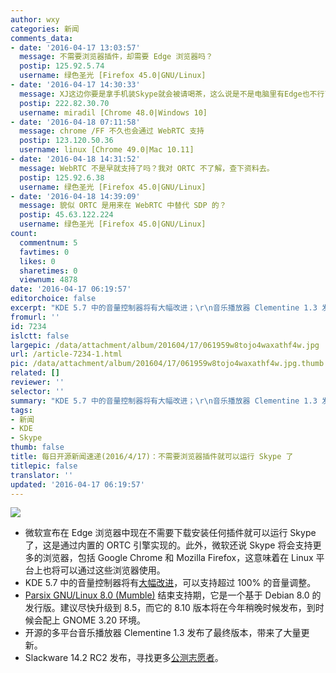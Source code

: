 ```yaml
---
author: wxy
categories: 新闻
comments_data:
- date: '2016-04-17 13:03:57'
  message: 不需要浏览器插件，却需要 Edge 浏览器吗？
  postip: 125.92.5.74
  username: 绿色圣光 [Firefox 45.0|GNU/Linux]
- date: '2016-04-17 14:30:33'
  message: XJ这边你要是拿手机装Skype就会被请喝茶，这么说是不是电脑里有Edge也不行了
  postip: 222.82.30.70
  username: miradil [Chrome 48.0|Windows 10]
- date: '2016-04-18 07:11:58'
  message: chrome /FF 不久也会通过 WebRTC 支持
  postip: 123.120.50.36
  username: linux [Chrome 49.0|Mac 10.11]
- date: '2016-04-18 14:31:52'
  message: WebRTC 不是早就支持了吗？我对 ORTC 不了解，查下资料去。
  postip: 125.92.6.38
  username: 绿色圣光 [Firefox 45.0|GNU/Linux]
- date: '2016-04-18 14:39:09'
  message: 貌似 ORTC 是用来在 WebRTC 中替代 SDP 的？
  postip: 45.63.122.224
  username: 绿色圣光 [Firefox 45.0|GNU/Linux]
count:
  commentnum: 5
  favtimes: 0
  likes: 0
  sharetimes: 0
  viewnum: 4878
date: '2016-04-17 06:19:57'
editorchoice: false
excerpt: "KDE 5.7 中的音量控制器将有大幅改进；\r\n音乐播放器 Clementine 1.3 发布了"
fromurl: ''
id: 7234
islctt: false
largepic: /data/attachment/album/201604/17/061959w8tojo4waxathf4w.jpg
url: /article-7234-1.html
pic: /data/attachment/album/201604/17/061959w8tojo4waxathf4w.jpg.thumb.jpg
related: []
reviewer: ''
selector: ''
summary: "KDE 5.7 中的音量控制器将有大幅改进；\r\n音乐播放器 Clementine 1.3 发布了"
tags:
- 新闻
- KDE
- Skype
thumb: false
title: 每日开源新闻速递(2016/4/17)：不需要浏览器插件就可以运行 Skype 了
titlepic: false
translator: ''
updated: '2016-04-17 06:19:57'
---
```


![](/data/attachment/album/201604/17/061959w8tojo4waxathf4w.jpg)


* 微软宣布在 Edge 浏览器中现在不需要下载安装任何插件就可以运行 Skype 了，这是通过内置的 ORTC 引擎实现的。此外，微软还说 Skype 将会支持更多的浏览器，包括 Google Chrome 和 Mozilla Firefox，这意味着在 Linux 平台上也将可以通过这些浏览器使用。
* KDE 5.7 中的音量控制器将有[大幅改进](http://davidrosca.blogspot.ro/2016/04/audio-volume-improvements-in-plasma-57.html)，可以支持超过 100% 的音量调整。
* [Parsix GNU/Linux 8.0 (Mumble)](http://www.parsix.org/wiki/WikiStart) 结束支持期，它是一个基于 Debian 8.0 的发行版。建议尽快升级到 8.5，而它的 8.10 版本将在今年稍晚时候发布，到时候会配上 GNOME 3.20 环境。
* 开源的多平台音乐播放器 Clementine 1.3 发布了最终版本，带来了大量更新。
* Slackware 14.2 RC2 发布，寻找更多[公测志愿者](http://www.slackware.com/lists/)。